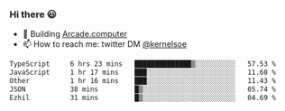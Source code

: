 ### Hi there 😃

- 🔨 Building [Arcade.computer](https://arcade.computer)
- 📫 How to reach me: twitter DM [@kernelsoe](https://twitter.com/kernelsoe)

<!--START_SECTION:waka-->

```txt
TypeScript     6 hrs 23 mins   ██████████████▒░░░░░░░░░░   57.53 %
JavaScript     1 hr 17 mins    ███░░░░░░░░░░░░░░░░░░░░░░   11.68 %
Other          1 hr 16 mins    ███░░░░░░░░░░░░░░░░░░░░░░   11.43 %
JSON           38 mins         █▒░░░░░░░░░░░░░░░░░░░░░░░   05.74 %
Ezhil          31 mins         █▒░░░░░░░░░░░░░░░░░░░░░░░   04.69 %
```

<!--END_SECTION:waka-->
